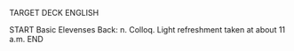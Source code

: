 TARGET DECK
ENGLISH

START
Basic
Elevenses
Back: n. Colloq. Light refreshment taken at about 11 a.m.
END

